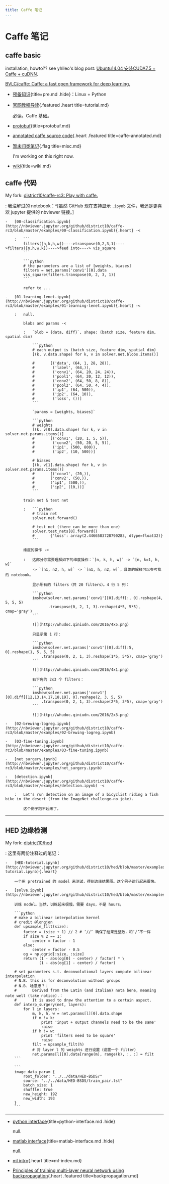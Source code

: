 ```yaml
---
title: Caffe 笔记
...
```


# Caffe 笔记

## caffe basic

installation, howto?? see yhlleo's blog post: [Ubuntu14.04 安装CUDA7.5 + Caffe + cuDNN](http://blog.csdn.net/YhL_Leo/article/details/50961542).

[BVLC/caffe: Caffe: a fast open framework for deep learning.](https://github.com/BVLC/caffe)

-   [预备知识](pre.html){title=pre.md .hide}：Linux + Python

-   [官网教程导读](tutorial.html){.featured .heart title=tutorial.md}

    必读。Caffe 基础。

-   [protobuf](protobuf.html){title=protobuf.md}

-   [annotated caffe source code](caffe-annotated.html){.heart .featured title=caffe-annotated.md}

-   [暂未归类笔记](misc.html){.flag title=misc.md}

    I'm working on this right now.

-   [wiki](wiki.html){title=wiki.md}

## caffe 代码

My fork: [district10/caffe-rc3: Play with caffe.](https://github.com/district10/caffe-rc3)

:   我注解过的 notebook：^[虽然 GitHub 现在支持显示 `.ipynb` 文件，我还是更喜欢 jupyter 提供的 nbviewer 链接。]

    -   [00-classification.ipynb](http://nbviewer.jupyter.org/github/district10/caffe-rc3/blob/master/examples/00-classification.ipynb){.heart} -<

        :   ```
            filters([n,k,h,w])---->transpose(0,2,3,1)---->filters([n,h,w,k])---->feed into----> vis_square
            ```

            ```python
            # the parameters are a list of [weights, biases]
            filters = net.params['conv1'][0].data
            vis_square(filters.transpose(0, 2, 3, 1))
            ```

            refer to ...

    -   [01-learning-lenet.ipynb](http://nbviewer.jupyter.org/github/district10/caffe-rc3/blob/master/examples/01-learning-lenet.ipynb){.heart} -<

        :   null.

            blobs and params -<

            :   `blob = {data, diff}`, shape: (batch size, feature dim, spatial dim)

                ```python
                # each output is (batch size, feature dim, spatial dim)
                [(k, v.data.shape) for k, v in solver.net.blobs.items()]

                #       [('data', (64, 1, 28, 28)),
                #        ('label', (64,)),
                #        ('conv1', (64, 20, 24, 24)),
                #        ('pool1', (64, 20, 12, 12)),
                #        ('conv2', (64, 50, 8, 8)),
                #        ('pool2', (64, 50, 4, 4)),
                #        ('ip1', (64, 500)),
                #        ('ip2', (64, 10)),
                #        ('loss', ())]
                ```

                `params = [weights, biases]`

                ```python
                # weights
                [(k, v[0].data.shape) for k, v in solver.net.params.items()]
                #       [('conv1', (20, 1, 5, 5)),
                #        ('conv2', (50, 20, 5, 5)),
                #        ('ip1', (500, 800)),
                #        ('ip2', (10, 500))]

                # biases
                [(k, v[1].data.shape) for k, v in solver.net.params.items()]
                #       [('conv1', (20,)),
                #       ('conv2', (50,)),
                #       ('ip1', (500,)),
                #       ('ip2', (10,))]
                ```

            train net & test net

            :   ```python
                # train net
                solver.net.forward()

                # test net (there can be more than one)
                solver.test_nets[0].forward()
                #       {'loss': array(2.4466583728790283, dtype=float32)}
                ```

            维度的操作 -<

            :   这部分你需要理解如下的维度操作：`[n, k, h, w]` -> `[n, k=1, h, w]`
                -> `[n1, n2, h, w]` -> `[n1, h, n2, w]`，具体的解释可以参考我的 notebook。

                显示所有的 filters（共 20 filters）。4 行 5 列：

                ```python
                imshow(solver.net.params['conv1'][0].diff[:, 0].reshape(4, 5, 5, 5)
                       .transpose(0, 2, 1, 3).reshape(4*5, 5*5), cmap='gray')
                ```

                ![](http://whudoc.qiniudn.com/2016/4x5.png)

                只显示第 1 行：

                ```python
                imshow(solver.net.params['conv1'][0].diff[:5, 0].reshape(1, 5, 5, 5)
                    .transpose(0, 2, 1, 3).reshape(1*5, 5*5), cmap='gray')
                ```

                ![](http://whudoc.qiniudn.com/2016/4x1.png)

                右下角的 2x3 个 filters：

                ```python
                imshow(solver.net.params['conv1'][0].diff[[12,13,14,17,18,19], 0].reshape(2, 3, 5, 5)
                    .transpose(0, 2, 1, 3).reshape(2*5, 3*5), cmap='gray')
                ```

                ![](http://whudoc.qiniudn.com/2016/2x3.png)

    -   [02-brewing-logreg.ipynb](http://nbviewer.jupyter.org/github/district10/caffe-rc3/blob/master/examples/02-brewing-logreg.ipynb)

    -   [03-fine-tuning.ipynb](http://nbviewer.jupyter.org/github/district10/caffe-rc3/blob/master/examples/03-fine-tuning.ipynb)

    -   [net_surgery.ipynb](http://nbviewer.jupyter.org/github/district10/caffe-rc3/blob/master/examples/net_surgery.ipynb)

    -   [detection.ipynb](http://nbviewer.jupyter.org/github/district10/caffe-rc3/blob/master/examples/detection.ipynb) -<

        :   Let's run detection on an image of a bicyclist riding a fish bike in the desert (from the ImageNet challenge—no joke).

            这个例子跑不起来了。

---

## HED 边缘检测

My fork: [district10/hed](https://github.com/district10/hed)

:   这里有两份注释过的笔记：

    -   [HED-tutorial.ipynb](http://nbviewer.jupyter.org/github/district10/hed/blob/master/examples/hed/HED-tutorial.ipynb){.heart}

        一个用 pretrained 的 model 来测试，得到边缘结果图。这个例子运行起来很快。

    -   [solve.ipynb](http://nbviewer.jupyter.org/github/district10/hed/blob/master/examples/hed/solve.ipynb)

        训练 model。当然，训练起来很慢。需要 days，不是 hours。

        ```python
        # make a bilinear interpolation kernel
        # credit @longjon
        def upsample_filt(size):
            factor = (size + 1) // 2 # ‘//’ 确保了结果是整数，和‘/’不一样
            if size % 2 == 1:
                center = factor - 1
            else:
                center = factor - 0.5
            og = np.ogrid[:size, :size]
            return (1 - abs(og[0] - center) / factor) * \
                   (1 - abs(og[1] - center) / factor)

        # set parameters s.t. deconvolutional layers compute bilinear interpolation
        # N.B. this is for deconvolution without groups
        # N.B. 啥意思？：
        #       Derived from the Latin (and italian) nota bene, meaning note well (take notice).：
        #       It is used to draw the attention to a certain aspect.
        def interp_surgery(net, layers):
            for l in layers:
                m, k, h, w = net.params[l][0].data.shape
                if m != k:
                    print 'input + output channels need to be the same'
                    raise
                if h != w:
                    print 'filters need to be square'
                    raise
                filt = upsample_filt(h)
                # 对 layer l 的 weights 进行设置（设置一个 filter）
                net.params[l][0].data[range(m), range(k), :, :] = filt
        ```

        ```
        image_data_param {
            root_folder: "../../data/HED-BSDS/"
            source: "../../data/HED-BSDS/train_pair.lst"
            batch_size: 1
            shuffle: true
            new_height: 192
            new_width: 193
        }
        ```

---

-   [python interface](python-interface.html){title=python-interface.md .hide}

    null.

-   [matlab interface](matlab-interface.html){title=matlab-interface.md .hide}

    null.

-   [ml intro](ml-index.html){.heart title=ml-index.md}

-   [Principles of training multi-layer neural network using backpropagation](backpropagation.html){.heart .featured title=backpropagation.md}
